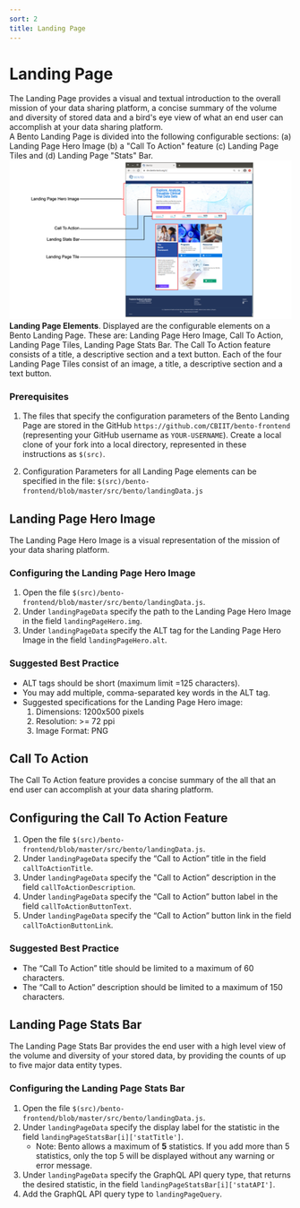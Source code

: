```yaml
---
sort: 2
title: Landing Page 
---
```


# Landing Page
The Landing Page provides a visual and textual introduction to the overall mission of your data sharing platform, a concise summary of the volume and diversity of stored data and a bird's eye view of what an end user can accomplish at your data sharing platform. 
<br>A Bento Landing Page is divided into the following configurable sections: (a) Landing Page Hero Image (b) a "Call To Action" feature (c) Landing Page Tiles and (d) Landing Page "Stats" Bar. 
![Landing Page Elements](https://github.com/CBIIT/bento-docs/blob/master/assets/landing_page_elements.png?raw=true)
**Landing Page Elements**. Displayed are the configurable elements on a Bento Landing Page. These are: Landing Page Hero Image, Call To Action, Landing Page Tiles, Landing Page Stats Bar. The Call To Action feature consists of a title, a descriptive section and a text button. Each of the four Landing Page Tiles consist of an image, a title, a descriptive section and a text button. 

### Prerequisites

1. The files that specify the configuration parameters of the Bento Landing Page are stored in the GitHub `https://github.com/CBIIT/bento-frontend` (representing your GitHub username as `YOUR-USERNAME`). Create a local clone of your fork into a local directory, represented in these instructions as `$(src)`.

2. Configuration Parameters for all Landing Page elements can be specified in the file: `$(src)/bento-frontend/blob/master/src/bento/landingData.js` 

## Landing Page Hero Image
The Landing Page Hero Image is a visual representation of the mission of your data sharing platform.

### Configuring the Landing Page Hero Image
 1. Open the file `$(src)/bento-frontend/blob/master/src/bento/landingData.js`.
 2. Under `landingPageData` specify the path to the Landing Page Hero Image in the field `landingPageHero.img`.
 3. Under `landingPageData` specify the ALT tag for the Landing Page Hero Image in the field `landingPageHero.alt`.

### Suggested Best Practice
- ALT tags should be short (maximum limit =125 characters).
- You may add multiple, comma-separated key words in the ALT tag.
- Suggested specifications for the Landing Page Hero image:
  1. Dimensions: 1200x500 pixels
  2. Resolution: >= 72 ppi
  3. Image Format: PNG

## Call To Action 
The Call To Action feature provides a concise summary of the all that an end user can accomplish at your data sharing platform.

## Configuring the Call To Action Feature
1. Open the file `$(src)/bento-frontend/blob/master/src/bento/landingData.js`.
2. Under `landingPageData` specify the “Call to Action” title  in the field `callToActionTitle`.
3. Under `landingPageData` specify the "Call to Action” description in the field `callToActionDescription`.
4. Under `landingPageData` specify the “Call to Action” button label in the field `callToActionButtonText`.
5. Under `landingPageData` specify the “Call to Action” button link in the field `callToActionButtonLink`.

### Suggested Best Practice
- The “Call To Action” title should be limited to a maximum of 60 characters.
- The “Call to Action” description should be limited to a maximum of 150 characters.

## Landing Page Stats Bar
The Landing Page Stats Bar provides the end user with a high level view of the volume and diversity of your stored data, by providing the counts of up to five major data entity types.

### Configuring the Landing Page Stats Bar
1. Open the file `$(src)/bento-frontend/blob/master/src/bento/landingData.js`.
2. Under `landingPageData` specify the display label for the statistic in the field `landingPageStatsBar[i]['statTitle']`.
   * Note: Bento allows a maximum of **5** statistics. If you add more than 5 statistics, only the top 5 will be displayed without any warning or error message.
3. Under `landingPageData` specify the GraphQL API query type, that returns the desired statistic, in the field `landingPageStatsBar[i]['statAPI']`.
4. Add the GraphQL API query type to `landingPageQuery`. 

